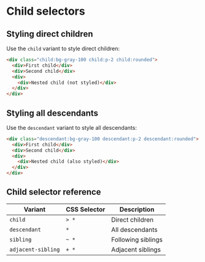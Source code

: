 # Child selectors

## Styling direct children

Use the `child` variant to style direct children:

```html
<div class="child:bg-gray-100 child:p-2 child:rounded">
  <div>First child</div>
  <div>Second child</div>
  <div>
    <div>Nested child (not styled)</div>
  </div>
</div>
```

## Styling all descendants

Use the `descendant` variant to style all descendants:

```html
<div class="descendant:bg-gray-100 descendant:p-2 descendant:rounded">
  <div>First child</div>
  <div>Second child</div>
  <div>
    <div>Nested child (also styled)</div>
  </div>
</div>
```

## Child selector reference

| Variant | CSS Selector | Description |
|---------|--------------|-------------|
| `child` | `> *` | Direct children |
| `descendant` | `*` | All descendants |
| `sibling` | `~ *` | Following siblings |
| `adjacent-sibling` | `+ *` | Adjacent siblings |
